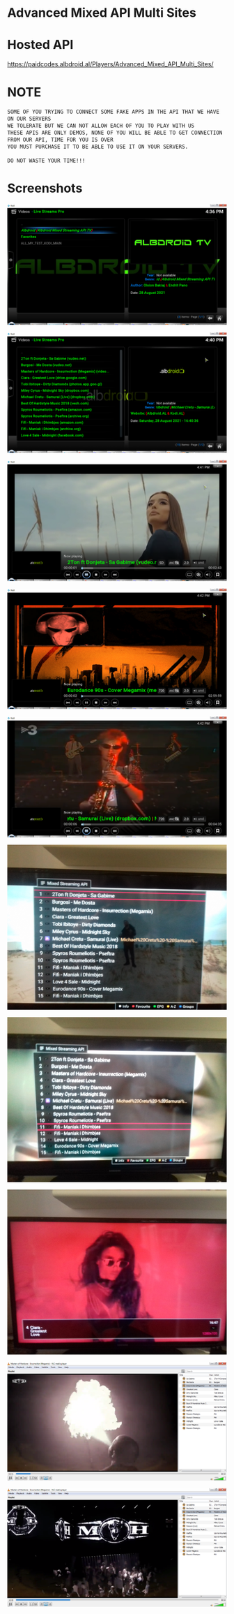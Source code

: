 # Advanced Mixed API Multi Sites

# Hosted API
https://paidcodes.albdroid.al/Players/Advanced_Mixed_API_Multi_Sites/

# NOTE
    SOME OF YOU TRYING TO CONNECT SOME FAKE APPS IN THE API THAT WE HAVE ON OUR SERVERS
    WE TOLERATE BUT WE CAN NOT ALLOW EACH OF YOU TO PLAY WITH US
	THESE APIS ARE ONLY DEMOS, NONE OF YOU WILL BE ABLE TO GET CONNECTION FROM OUR API, TIME FOR YOU IS OVER
    YOU MUST PURCHASE IT TO BE ABLE TO USE IT ON YOUR SERVERS.

    DO NOT WASTE YOUR TIME!!!

# Screenshots
![Logo](https://raw.githubusercontent.com/SxtBox/Advanced_Mixed_API_Multi_Sites/main/Screenshots/kodi_main.png?raw=true)

![Logo](https://raw.githubusercontent.com/SxtBox/Advanced_Mixed_API_Multi_Sites/main/Screenshots/kodi_list.png?raw=true)

![Logo](https://raw.githubusercontent.com/SxtBox/Advanced_Mixed_API_Multi_Sites/main/Screenshots/kodi_play.png?raw=true)

![Logo](https://raw.githubusercontent.com/SxtBox/Advanced_Mixed_API_Multi_Sites/main/Screenshots/kodi_play_1.png?raw=true)

![Logo](https://raw.githubusercontent.com/SxtBox/Advanced_Mixed_API_Multi_Sites/main/Screenshots/kodi_play_2.png?raw=true)

![Logo](https://raw.githubusercontent.com/SxtBox/Advanced_Mixed_API_Multi_Sites/main/Screenshots/smart_tv_1.jpg?raw=true)

![Logo](https://raw.githubusercontent.com/SxtBox/Advanced_Mixed_API_Multi_Sites/main/Screenshots/smart_tv_2.jpg?raw=true)

![Logo](https://raw.githubusercontent.com/SxtBox/Advanced_Mixed_API_Multi_Sites/main/Screenshots/smart_tv_3.jpg?raw=true)

![Logo](https://raw.githubusercontent.com/SxtBox/Advanced_Mixed_API_Multi_Sites/main/Screenshots/vlc_1.png?raw=true)

![Logo](https://raw.githubusercontent.com/SxtBox/Advanced_Mixed_API_Multi_Sites/main/Screenshots/vlc_2.png?raw=true)
